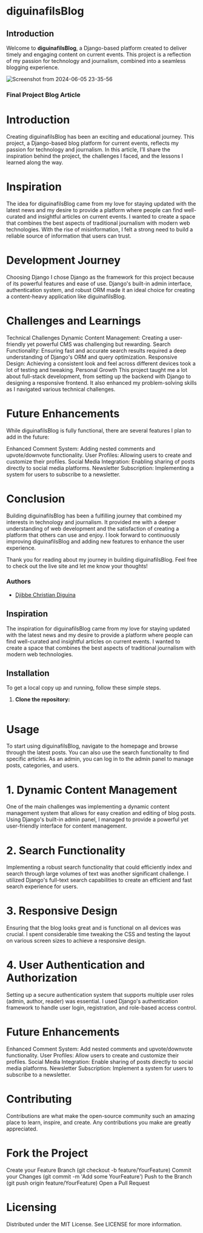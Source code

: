
# diguinafilsBlog

## Introduction

Welcome to **diguinafilsBlog**, a Django-based platform created to deliver timely and engaging content on current events. This project is a reflection of my passion for technology and journalism, combined into a seamless blogging experience.

![Screenshot from 2024-06-05 23-35-56](https://github.com/DjibbeDiguina/Django_Blog/assets/126919967/d6bd2992-81dd-4fc9-81ed-104cbd773144)



### Final Project Blog Article

# Introduction

Creating diguinafilsBlog has been an exciting and educational journey. This project, a Django-based blog platform for current events, reflects my passion for technology and journalism. In this article, I’ll share the inspiration behind the project, the challenges I faced, and the lessons I learned along the way.


# Inspiration
The idea for diguinafilsBlog came from my love for staying updated with the latest news and my desire to provide a platform where people can find well-curated and insightful articles on current events. I wanted to create a space that combines the best aspects of traditional journalism with modern web technologies. With the rise of misinformation, I felt a strong need to build a reliable source of information that users can trust.

# Development Journey
Choosing Django
I chose Django as the framework for this project because of its powerful features and ease of use. Django's built-in admin interface, authentication system, and robust ORM made it an ideal choice for creating a content-heavy application like diguinafilsBlog.

# Challenges and Learnings
Technical Challenges
Dynamic Content Management: Creating a user-friendly yet powerful CMS was challenging but rewarding.
Search Functionality: Ensuring fast and accurate search results required a deep understanding of Django's ORM and query optimization.
Responsive Design: Achieving a consistent look and feel across different devices took a lot of testing and tweaking.
Personal Growth
This project taught me a lot about full-stack development, from setting up the backend with Django to designing a responsive frontend. It also enhanced my problem-solving skills as I navigated various technical challenges.

# Future Enhancements
While diguinafilsBlog is fully functional, there are several features I plan to add in the future:

Enhanced Comment System: Adding nested comments and upvote/downvote functionality.
User Profiles: Allowing users to create and customize their profiles.
Social Media Integration: Enabling sharing of posts directly to social media platforms.
Newsletter Subscription: Implementing a system for users to subscribe to a newsletter.
# Conclusion
Building diguinafilsBlog has been a fulfilling journey that combined my interests in technology and journalism. It provided me with a deeper understanding of web development and the satisfaction of creating a platform that others can use and enjoy. I look forward to continuously improving diguinafilsBlog and adding new features to enhance the user experience.

Thank you for reading about my journey in building diguinafilsBlog. Feel free to check out the live site and let me know your thoughts!

### Authors

- [Djibbe Christian Diguina](https://www.linkedin.com/in/djibbediguina)

## Inspiration

The inspiration for diguinafilsBlog came from my love for staying updated with the latest news and my desire to provide a platform where people can find well-curated and insightful articles on current events. I wanted to create a space that combines the best aspects of traditional journalism with modern web technologies.

## Installation

To get a local copy up and running, follow these simple steps.

1. **Clone the repository:**
   ```bash
# Usage
To start using diguinafilsBlog, navigate to the homepage and browse through the latest posts. You can also use the search functionality to find specific articles. As an admin, you can log in to the admin panel to manage posts, categories, and users.


# 1. Dynamic Content Management
One of the main challenges was implementing a dynamic content management system that allows for easy creation and editing of blog posts. Using Django's built-in admin panel, I managed to provide a powerful yet user-friendly interface for content management.

# 2. Search Functionality
Implementing a robust search functionality that could efficiently index and search through large volumes of text was another significant challenge. I utilized Django's full-text search capabilities to create an efficient and fast search experience for users.

# 3. Responsive Design
Ensuring that the blog looks great and is functional on all devices was crucial. I spent considerable time tweaking the CSS and testing the layout on various screen sizes to achieve a responsive design.

# 4. User Authentication and Authorization
Setting up a secure authentication system that supports multiple user roles (admin, author, reader) was essential. I used Django's authentication framework to handle user login, registration, and role-based access control.

# Future Enhancements
Enhanced Comment System: Add nested comments and upvote/downvote functionality.
User Profiles: Allow users to create and customize their profiles.
Social Media Integration: Enable sharing of posts directly to social media platforms.
Newsletter Subscription: Implement a system for users to subscribe to a newsletter.
# Contributing
Contributions are what make the open-source community such an amazing place to learn, inspire, and create. Any contributions you make are greatly appreciated.

# Fork the Project
Create your Feature Branch (git checkout -b feature/YourFeature)
Commit your Changes (git commit -m 'Add some YourFeature')
Push to the Branch (git push origin feature/YourFeature)
Open a Pull Request
# Licensing
Distributed under the MIT License. See LICENSE for more information.
